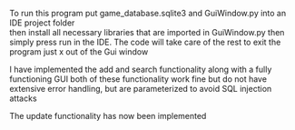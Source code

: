 To run this program put game_database.sqlite3 and GuiWindow.py into an IDE project folder  
then install all necessary libraries that are imported in GuiWindow.py then simply press run in the IDE.
The code will take care of the rest to exit the program just x out of the Gui window

I have implemented the add and search functionality along with a fully functioning GUI
both of these functionality work fine but do not have extensive error handling, but are parameterized 
to avoid SQL injection attacks

The update functionality has now been implemented

